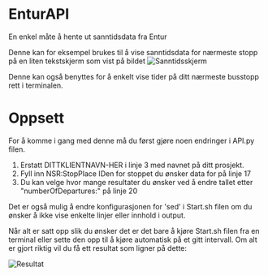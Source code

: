 # EnturAPI
En enkel måte å hente ut sanntidsdata fra Entur

Denne kan for eksempel brukes til å vise sanntidsdata for nærmeste stopp på en liten tekstskjerm som vist på bildet 
![Sanntidsskjerm](https://user-images.githubusercontent.com/63880823/115404858-000be500-a1ee-11eb-8160-c1fb37445f89.jpg)

Denne kan også benyttes for å enkelt vise tider på ditt nærmeste busstopp rett i terminalen.

# Oppsett
For å komme i gang med denne må du først gjøre noen endringer i API.py filen.
1. Erstatt DITTKLIENTNAVN-HER i linje 3 med navnet på ditt prosjekt.
2. Fyll inn NSR:StopPlace IDen for stoppet du ønsker data for på linje 17
3. Du kan velge hvor mange resultater du ønsker ved å endre tallet etter "numberOfDepartures:" på linje 20

Det er også mulig å endre konfigurasjonen for 'sed' i Start.sh filen om du ønsker å ikke vise enkelte linjer eller innhold i output.

Når alt er satt opp slik du ønsker det er det bare å kjøre Start.sh filen fra en terminal eller sette den opp til å kjøre automatisk på et gitt intervall.
Om alt er gjort riktig vil du få ett resultat som ligner på dette:

![Resultat](https://user-images.githubusercontent.com/63880823/115406525-8ffe5e80-a1ef-11eb-80c9-1bf59fd22d06.png)
